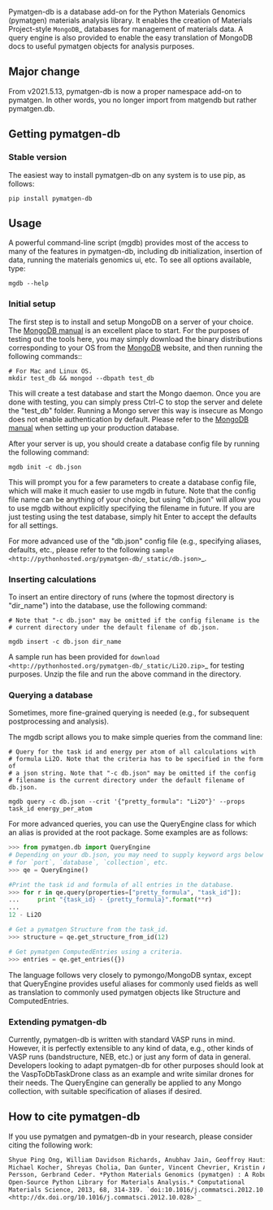 Pymatgen-db is a database add-on for the Python Materials Genomics (pymatgen)
materials analysis library. It enables the creation of Materials
Project-style `MongoDB`_ databases for management of materials data. A query
engine is also provided to enable the easy translation of MongoDB docs to
useful pymatgen objects for analysis purposes.

## Major change

From v2021.5.13, pymatgen-db is now a proper namespace add-on to pymatgen. In
other words, you no longer import from matgendb but rather pymatgen.db.

## Getting pymatgen-db

### Stable version

The easiest way to install pymatgen-db on any system is to use pip, as follows:

```shell
pip install pymatgen-db
```

## Usage

A powerful command-line script (mgdb) provides most of the access to many of
the features in pymatgen-db, including db initialization, insertion of data,
running the materials genomics ui, etc. To see all options available, type:

```shell
mgdb --help
```

### Initial setup

The first step is to install and setup MongoDB on a server of your choice.
The [MongoDB manual] is an excellent place to start. For the purposes of
testing out the tools here, you may simply download the binary distributions
corresponding to your OS from the [MongoDB] website, and then running the
following commands::

```shell
# For Mac and Linux OS.
mkdir test_db && mongod --dbpath test_db
```

This will create a test database and start the Mongo daemon. Once you are
done with testing, you can simply press Ctrl-C to stop the server and delete
the "test_db" folder. Running a Mongo server this way is insecure as Mongo
does not enable authentication by default. Please refer to the [MongoDB manual]
when setting up your production database.

After your server is up, you should create a database config file by running
the following command:

```shell
mgdb init -c db.json
```

This will prompt you for a few parameters to create a database config file,
which will make it much easier to use mgdb in future. Note that the config file
name can be anything of your choice, but using "db.json" will allow you to use
mgdb without explicitly specifying the filename in future. If you are just
testing using the test database, simply hit Enter to accept the defaults for
all settings.

For more advanced use of the "db.json" config file (e.g., specifying aliases,
defaults, etc., please refer to the following `sample
<http://pythonhosted.org/pymatgen-db/_static/db.json>`_.

### Inserting calculations

To insert an entire directory of runs (where the topmost directory is
"dir_name") into the database, use the following command:

```shell
# Note that "-c db.json" may be omitted if the config filename is the
# current directory under the default filename of db.json.

mgdb insert -c db.json dir_name
```

A sample run has been provided for `download
<http://pythonhosted.org/pymatgen-db/_static/Li2O.zip>`_ for testing
purposes. Unzip the file and run the above command in the directory.

### Querying a database

Sometimes, more fine-grained querying is needed (e.g., for subsequent
postprocessing and analysis).

The mgdb script allows you to make simple queries from the command line:

```shell
# Query for the task id and energy per atom of all calculations with
# formula Li2O. Note that the criteria has to be specified in the form of
# a json string. Note that "-c db.json" may be omitted if the config
# filename is the current directory under the default filename of db.json.

mgdb query -c db.json --crit '{"pretty_formula": "Li2O"}' --props task_id energy_per_atom
```

For more advanced queries, you can use the QueryEngine class for which an
alias is provided at the root package. Some examples are as follows:

```python
>>> from pymatgen.db import QueryEngine
# Depending on your db.json, you may need to supply keyword args below
# for `port`, `database`, `collection`, etc.
>>> qe = QueryEngine()

#Print the task id and formula of all entries in the database.
>>> for r in qe.query(properties=["pretty_formula", "task_id"]):
...     print "{task_id} - {pretty_formula}".format(**r)
...
12 - Li2O

# Get a pymatgen Structure from the task_id.
>>> structure = qe.get_structure_from_id(12)

# Get pymatgen ComputedEntries using a criteria.
>>> entries = qe.get_entries({})
```

The language follows very closely to pymongo/MongoDB syntax, except that
QueryEngine provides useful aliases for commonly used fields as well as
translation to commonly used pymatgen objects like Structure and
ComputedEntries.

### Extending pymatgen-db

Currently, pymatgen-db is written with standard VASP runs in mind. However,
it is perfectly extensible to any kind of data, e.g., other kinds of VASP runs
(bandstructure, NEB, etc.) or just any form of data in general. Developers
looking to adapt pymatgen-db for other purposes should look at the
VaspToDbTaskDrone class as an example and write similar drones for their
needs. The QueryEngine can generally be applied to any Mongo collection,
with suitable specification of aliases if desired.

## How to cite pymatgen-db

If you use pymatgen and pymatgen-db in your research, please consider citing
the following work:

```txt
Shyue Ping Ong, William Davidson Richards, Anubhav Jain, Geoffroy Hautier,
Michael Kocher, Shreyas Cholia, Dan Gunter, Vincent Chevrier, Kristin A.
Persson, Gerbrand Ceder. *Python Materials Genomics (pymatgen) : A Robust,
Open-Source Python Library for Materials Analysis.* Computational
Materials Science, 2013, 68, 314-319. `doi:10.1016/j.commatsci.2012.10.028
<http://dx.doi.org/10.1016/j.commatsci.2012.10.028>`_
```


[MongoDB]: http://www.mongodb.org/
[Github repo]: https://github.com/materialsproject/pymatgen-db
[MongoDB manual]: http://docs.mongodb.org/manual/
